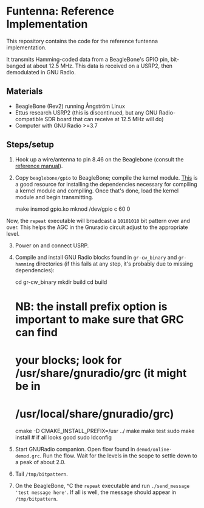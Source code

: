 # Funtenna: Reference Implementation

This repository contains the code for the reference funtenna implementation.

It transmits Hamming-coded data from a BeagleBone's GPIO pin, bit-banged at
about 12.5 MHz. This data is received on a USRP2, then demodulated in GNU Radio.

## Materials

* BeagleBone (Rev2) running Ångström Linux
* Ettus research USRP2 (this is discontinued, but any GNU Radio-compatible SDR
  board that can receive at 12.5 MHz will do)
* Computer with GNU Radio >=3.7

## Steps/setup

1. Hook up a wire/antenna to pin 8.46 on the Beaglebone (consult the
[reference manual](http://beagleboard.org/static/beaglebone/latest/Docs/Hardware/BONE_SRM.pdf)).

2. Copy `beaglebone/gpio` to BeagleBone; compile the kernel module.
[This](http://nomel.tumblr.com/post/30357133735/beaglebone-tutorial-how-to-compile-kernel-modules-and)
is a good resource for installing the dependencies necessary for compiling a
kernel module and compiling. Once that's done, load the kernel module and begin
transmitting.

    make
    insmod gpio.ko
    mknod /dev/gpio c 60 0

Now, the `repeat` executable will broadcast a `10101010` bit pattern over and
over. This helps the AGC in the Gnuradio circuit adjust to the appropriate
level.

3. Power on and connect USRP.

4. Compile and install GNU Radio blocks found in `gr-cw_binary` and
`gr-hamming` directories (if this fails at any step, it's probably due to
missing dependencies):

    cd gr-cw_binary
    mkdir build
    cd build
    # NB: the install prefix option is important to make sure that GRC can find
    # your blocks; look for /usr/share/gnuradio/grc (it might be in
    # /usr/local/share/gnuradio/grc)
    cmake -D CMAKE_INSTALL_PREFIX=/usr ../
    make
    make test
    sudo make install # if all looks good
    sudo ldconfig

5. Start GNURadio companion. Open flow found in `demod/online-demod.grc`. Run
the flow. Wait for the levels in the scope to settle down to a peak of about 2.0.

6. Tail `/tmp/bitpattern`.

7. On the BeagleBone, ^C the `repeat` executable and run `./send_message 'test
message here'`. If all is well, the message should appear in `/tmp/bitpattern`.
